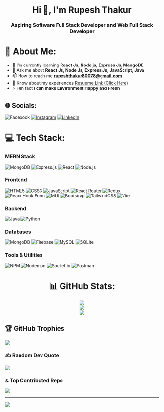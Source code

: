 <h1 align="center">Hi 👋, I'm Rupesh Thakur</h1>
<h3 align="center">Aspiring Software Full Stack Developer and Web Full Stack Developer</h3>

# 💫 About Me:
- 🌱 I’m currently learning **React Js, Node js, Express Js, MangoDB**<br/>
- 💬 Ask me about **React Js, Node Js, Express Js, JavaScript, Java**<br/>
- 📫 How to reach me **rupeshthakur80078@gmail.com**<br/>
- 📄 Know about my experiences [Resueme Link (Click Here)](https://drive.google.com/file/d/1gEzlbtT03ktG8jvE9MtDG86f4lmMfGMT/view?usp=drive_link)<br/>
- ⚡ Fun fact **I can make Environment Happy and Fresh**


## 🌐 Socials:
![Facebook](https://img.shields.io/badge/Facebook-%231877F2.svg?logo=Facebook&logoColor=white) [![Instagram](https://img.shields.io/badge/Instagram-%23E4405F.svg?logo=Instagram&logoColor=white)](https://instagram.com/mr_evil_shadow) [![LinkedIn](https://img.shields.io/badge/LinkedIn-%230077B5.svg?logo=linkedin&logoColor=white)](https://linkedin.com/in/rupesh-thakur-010209207) 

# 💻 Tech Stack:
### MERN Stack
![MongoDB](https://img.shields.io/badge/MongoDB-%234ea94b.svg?style=for-the-badge&logo=mongodb&logoColor=white)
![Express.js](https://img.shields.io/badge/express.js-%23404d59.svg?style=for-the-badge&logo=express&logoColor=%2361DAFB)
![React](https://img.shields.io/badge/react-%2320232a.svg?style=for-the-badge&logo=react&logoColor=%2361DAFB)
![Node.js](https://img.shields.io/badge/node.js-6DA55F?style=for-the-badge&logo=node.js&logoColor=white)

### Frontend
![HTML5](https://img.shields.io/badge/html5-%23E34F26.svg?style=for-the-badge&logo=html5&logoColor=white)
![CSS3](https://img.shields.io/badge/css3-%231572B6.svg?style=for-the-badge&logo=css3&logoColor=white)
![JavaScript](https://img.shields.io/badge/javascript-%23323330.svg?style=for-the-badge&logo=javascript&logoColor=%23F7DF1E)
![React Router](https://img.shields.io/badge/React_Router-CA4245?style=for-the-badge&logo=react-router&logoColor=white)
![Redux](https://img.shields.io/badge/redux-%23593d88.svg?style=for-the-badge&logo=redux&logoColor=white)
![React Hook Form](https://img.shields.io/badge/React%20Hook%20Form-%23EC5990.svg?style=for-the-badge&logo=reacthookform&logoColor=white)
![MUI](https://img.shields.io/badge/MUI-%230081CB.svg?style=for-the-badge&logo=mui&logoColor=white)
![Bootstrap](https://img.shields.io/badge/bootstrap-%238511FA.svg?style=for-the-badge&logo=bootstrap&logoColor=white)
![TailwindCSS](https://img.shields.io/badge/tailwindcss-%2338B2AC.svg?style=for-the-badge&logo=tailwind-css&logoColor=white)
![Vite](https://img.shields.io/badge/vite-%23646CFF.svg?style=for-the-badge&logo=vite&logoColor=white)

### Backend
![Java](https://img.shields.io/badge/java-%23ED8B00.svg?style=for-the-badge&logo=openjdk&logoColor=white)
![Python](https://img.shields.io/badge/python-3670A0?style=for-the-badge&logo=python&logoColor=ffdd54)

### Databases
![MongoDB](https://img.shields.io/badge/MongoDB-%234ea94b.svg?style=for-the-badge&logo=mongodb&logoColor=white)
![Firebase](https://img.shields.io/badge/Firebase-039BE5?style=for-the-badge&logo=Firebase&logoColor=white)
![MySQL](https://img.shields.io/badge/mysql-%2300000f.svg?style=for-the-badge&logo=mysql&logoColor=white)
![SQLite](https://img.shields.io/badge/sqlite-%2307405e.svg?style=for-the-badge&logo=sqlite&logoColor=white)

### Tools & Utilities
![NPM](https://img.shields.io/badge/NPM-%23CB3837.svg?style=for-the-badge&logo=npm&logoColor=white)
![Nodemon](https://img.shields.io/badge/NODEMON-%23323330.svg?style=for-the-badge&logo=nodemon&logoColor=%BBDEAD)
![Socket.io](https://img.shields.io/badge/Socket.io-black?style=for-the-badge&logo=socket.io&badgeColor=010101)
![Postman](https://img.shields.io/badge/Postman-FF6C37?style=for-the-badge&logo=postman&logoColor=white)

<div align="center">

# 📊 GitHub Stats:

![](https://github-readme-streak-stats.herokuapp.com/?user=rupeshthakur8550&theme=onedark&hide_border=false)<br/>
![](https://github-readme-stats.vercel.app/api/top-langs/?username=rupeshthakur8550&theme=onedark&hide_border=false&include_all_commits=false&count_private=false&layout=compact)<br/>
![](https://github-readme-stats.vercel.app/api?username=rupeshthakur8550&theme=onedark&hide_border=false&include_all_commits=false&count_private=false)

</div>


## 🏆 GitHub Trophies
![](https://github-profile-trophy.vercel.app/?username=rupeshthakur8550&theme=radical&no-frame=false&no-bg=true&margin-w=4)

### ✍️ Random Dev Quote
![](https://quotes-github-readme.vercel.app/api?type=horizontal&theme=radical)

### 🔝 Top Contributed Repo
![](https://github-contributor-stats.vercel.app/api?username=rupeshthakur8550&limit=5&theme=dark&combine_all_yearly_contributions=true)

---
[![](https://visitcount.itsvg.in/api?id=rupeshthakur8550&icon=0&color=0)](https://visitcount.itsvg.in)

<!-- Proudly created with GPRM ( https://gprm.itsvg.in ) -->
